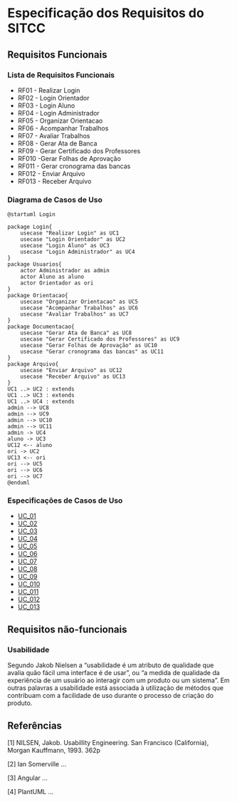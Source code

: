 # Especificação dos Requisitos do SITCC

## Requisitos Funcionais

### Lista de Requisitos Funcionais

- RF01 - Realizar Login
- RF02 - Login Orientador
- RF03 - Login Aluno
- RF04 - Login Administrador
- RF05 - Organizar Orientacao
- RF06 - Acompanhar Trabalhos
- RF07 - Avaliar Trabalhos
- RF08 - Gerar Ata de Banca
- RF09 - Gerar Certificado dos Professores
- RF010 -Gerar Folhas de Aprovação
- RF011 - Gerar cronograma das bancas
- RF012 - Enviar Arquivo
- RF013 - Receber Arquivo


### Diagrama de Casos de Uso

```plantuml
@startuml Login

package Login{
    usecase "Realizar Login" as UC1
    usecase "Login Orientador" as UC2
    usecase "Login Aluno" as UC3
    usecase "Login Administrador" as UC4
}
package Usuarios{
    actor Administrador as admin
    actor Aluno as aluno
    actor Orientador as ori
}
package Orientacao{ 
    usecase "Organizar Orientacao" as UC5
    usecase "Acompanhar Trabalhos" as UC6
    usecase "Avaliar Trabalhos" as UC7
}
package Documentacao{
    usecase "Gerar Ata de Banca" as UC8
    usecase "Gerar Certificado dos Professores" as UC9
    usecase "Gerar Folhas de Aprovação" as UC10
    usecase "Gerar cronograma das bancas" as UC11
}
package Arquivo{
    usecase "Enviar Arquivo" as UC12
    usecase "Receber Arquivo" as UC13
}
UC1 ..> UC2 : extends
UC1 ..> UC3 : extends
UC1 ..> UC4 : extends
admin --> UC8
admin --> UC9
admin --> UC10
admin --> UC11
admin -> UC4
aluno -> UC3
UC12 <-- aluno
ori -> UC2
UC13 <-- ori
ori --> UC5
ori --> UC6
ori --> UC7
@enduml
```

### Especificações de Casos de Uso

- [UC_01](reqs_UC01.md)
- [UC_02](reqs_UC02.md)
- [UC_03](reqs_UC03.md)
- [UC_04](reqs_UC04.md)
- [UC_05](reqs_UC05.md)
- [UC_06](reqs_UC06.md)
- [UC_07](reqs_UC07.md)
- [UC_08](reqs_UC08.md)
- [UC_09](reqs_UC09.md)
- [UC_010](reqs_UC010.md)
- [UC_011](reqs_UC011.md)
- [UC_012](reqs_UC012.md)
- [UC_013](reqs_UC013.md)


## Requisitos não-funcionais

### Usabilidade

Segundo Jakob Nielsen a “usabilidade é um atributo de qualidade que avalia quão fácil uma interface é de usar”, ou  “a medida de qualidade da experiência de um usuário ao interagir com um produto ou um sistema”. Em outras palavras a usabilidade está associada à utilização de métodos que contribuam com a facilidade de uso durante o processo de criação do produto.

## Referências

[1] NILSEN, Jakob. Usabillity Engineering. San Francisco (California), Morgan Kauffmann, 1993. 362p

[2] Ian Somerville ...

[3] Angular ...

[4] PlantUML ...
